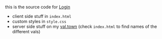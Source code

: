 this is the source code for [Login](https://todepond.com/lab/login/)

- client side stuff in `index.html`
- custom styles in `style.css`
- server side stuff on my [val.town](https://www.val.town/u/todepond) (check `index.html` to find names of the different vals) 
